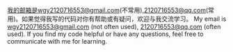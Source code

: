 我的邮箱是wgy2120716553@gmail.com(不常用),2120716553@qq.com(常用)。如果觉得我写的代码对你有帮助或有疑问，欢迎与我交流学习。
 My email is wgy2120716553@gmail.com (not often used), 2120716553@qq.com (often used). If you find my code helpful or have any questions, feel free to communicate with me for learning.
